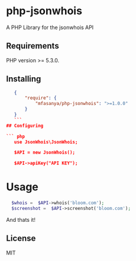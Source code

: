 # php-jsonwhois

A PHP Library for the jsonwhois API

## Requirements

PHP version >= 5.3.0.

## Installing

 ``` json
    {
        "require": {
            "mfasanya/php-jsonwhois": ">=1.0.0"
        }
    }
    ```
## Configuring

 ``` php
    use JsonWhois\JsonWhois;

    $API = new JsonWhois();

    $API->apiKey("API KEY");
 ```
# Usage

  ``` php
    $whois =  $API->whois('bloom.com');
    $screenshot =  $API->screenshot('bloom.com');
   ```

And thats it!

## License

MIT